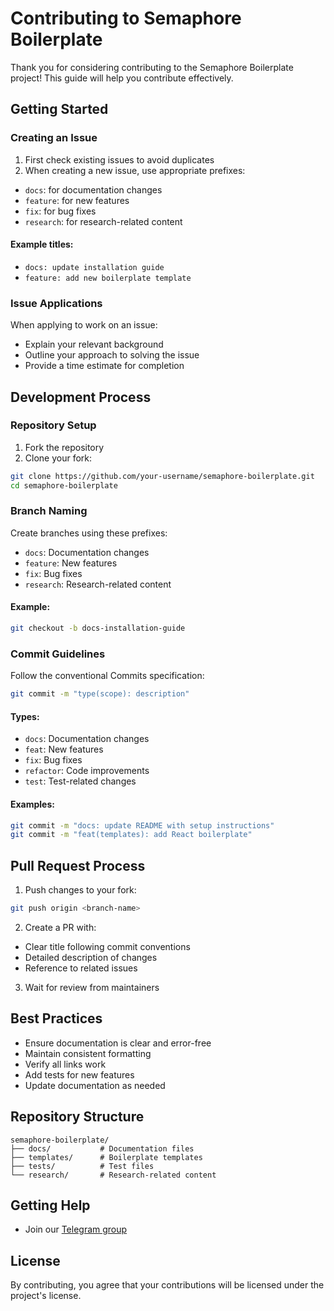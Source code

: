 # Contributing to Semaphore Boilerplate

Thank you for considering contributing to the Semaphore Boilerplate project! This guide will help you contribute effectively.

## Getting Started

### Creating an Issue

1. First check existing issues to avoid duplicates
2. When creating a new issue, use appropriate prefixes:

- `docs`: for documentation changes
- `feature`: for new features
- `fix`: for bug fixes
- `research`: for research-related content

#### Example titles:

- `docs: update installation guide`
- `feature: add new boilerplate template`

### Issue Applications

When applying to work on an issue:

- Explain your relevant background
- Outline your approach to solving the issue
- Provide a time estimate for completion

## Development Process

### Repository Setup

1. Fork the repository
2. Clone your fork:

```bash
git clone https://github.com/your-username/semaphore-boilerplate.git
cd semaphore-boilerplate
```

### Branch Naming

Create branches using these prefixes:

- `docs`: Documentation changes
- `feature`: New features
- `fix`: Bug fixes
- `research`: Research-related content

#### Example:

```bash
git checkout -b docs-installation-guide
```

### Commit Guidelines

Follow the conventional Commits specification:

```bash
git commit -m "type(scope): description"
```

#### Types:

- `docs`: Documentation changes
- `feat`: New features
- `fix`: Bug fixes
- `refactor`: Code improvements
- `test`: Test-related changes

#### Examples:

```bash
git commit -m "docs: update README with setup instructions"
git commit -m "feat(templates): add React boilerplate"
```

## Pull Request Process

1. Push changes to your fork:

```bash
git push origin <branch-name>
```

2. Create a PR with:

- Clear title following commit conventions
- Detailed description of changes
- Reference to related issues

3. Wait for review from maintainers

## Best Practices

- Ensure documentation is clear and error-free
- Maintain consistent formatting
- Verify all links work
- Add tests for new features
- Update documentation as needed

## Repository Structure

```
semaphore-boilerplate/
├── docs/           # Documentation files
├── templates/      # Boilerplate templates
├── tests/          # Test files
└── research/       # Research-related content
```

## Getting Help

- Join our [Telegram group](https://t.me/+-9623JNgGjEyNzI5)

## License

By contributing, you agree that your contributions will be licensed under the project's license.
